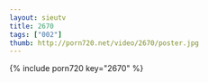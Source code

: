 ```yaml
--- 
layout: sieutv
title: 2670
tags: ["002"]
thumb: http://porn720.net/video/2670/poster.jpg
---
```

{% include porn720 key="2670" %} 
